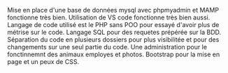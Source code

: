 Mise en place d'une base de données mysql avec phpmyadmin et MAMP fonctionne très bien.
Utilisation de VS code fonctionne très bien aussi.
Langage de code utilisé est le PHP sans POO pour essayé d'avoir plus de métrise sur le code. 
Langage SQL pour des requetes prépérée sur la BDD. 
Séparation du code en plusieurs dossiers pour plus visibilitée et pour des changements sur une seul 
partie du code.
Une administration pour le fonctinnemnt des animaux employes et photos.
Bootstrap pour la mise en page et un peux de CSS. 
